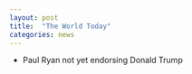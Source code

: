 ```yaml
---
layout: post
title:  "The World Today"
categories: news
---
```


* Paul Ryan not yet endorsing Donald Trump
